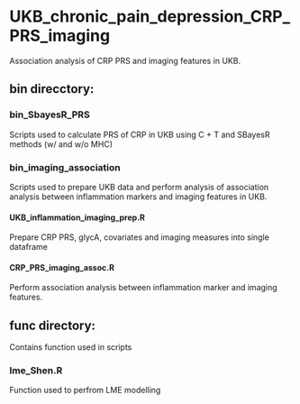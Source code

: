 # UKB_chronic_pain_depression_CRP_PRS_imaging
Association analysis of CRP PRS and imaging features in UKB.

## bin direcctory:

### bin_SbayesR_PRS
Scripts used to calculate PRS of CRP in UKB using C + T and SBayesR methods (w/ and w/o MHC)

### bin_imaging_association
Scripts used to prepare UKB data and perform analysis of association analysis between inflammation markers and imaging features in UKB.

#### UKB_inflammation_imaging_prep.R
Prepare CRP PRS, glycA, covariates and imaging measures into single dataframe

#### CRP_PRS_imaging_assoc.R
Perform association analysis between inflammation marker and imaging features.

## func directory:
Contains function used in scripts

### lme_Shen.R
Function used to perfrom LME modelling


